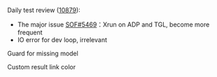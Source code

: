 Daily test review ([10879](https://sof-ci.sh.intel.com/#/result/planresultdetail/10879)):

* The major issue [SOF#5469](https://github.com/thesofproject/sof/issues/5469)：Xrun on ADP and TGL, become more frequent
* IO error for dev loop, irrelevant

Guard for missing model

Custom result link color
